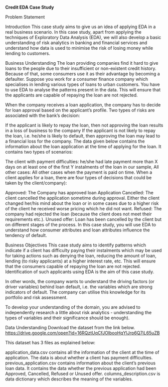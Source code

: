 **Credit EDA Case Study**

Problem Statement

Introduction
This case study aims to give us an idea of applying EDA in a real business scenario. In this case study, apart from applying the techniques of Exploratory Data Analysis (EDA), we will also develop a basic understanding of risk analytics in banking and financial services and understand how data is used to minimise the risk of losing money while lending to customers.

Business Understanding
The loan providing companies find it hard to give loans to the people due to their insufficient or non-existent credit history. Because of that, some consumers use it as their advantage by becoming a defaulter. Suppose you work for a consumer finance company which specialises in lending various types of loans to urban customers. You have to use EDA to analyse the patterns present in the data. This will ensure that the applicants are capable of repaying the loan are not rejected.

When the company receives a loan application, the company has to decide for loan approval based on the applicant’s profile. Two types of risks are associated with the bank’s decision:

If the applicant is likely to repay the loan, then not approving the loan results in a loss of business to the company
If the applicant is not likely to repay the loan, i.e. he/she is likely to default, then approving the loan may lead to a financial loss for the company.
The data given below contains the information about the loan application at the time of applying for the loan. It contains two types of scenarios:

The client with payment difficulties: he/she had late payment more than X days on at least one of the first Y instalments of the loan in our sample,
All other cases: All other cases when the payment is paid on time.
When a client applies for a loan, there are four types of decisions that could be taken by the client/company):

Approved: The Company has approved loan Application
Cancelled: The client cancelled the application sometime during approval. Either the client changed her/his mind about the loan or in some cases due to a higher risk of the client he received worse pricing which he did not want.
Refused: The company had rejected the loan (because the client does not meet their requirements etc.).
Unused offer: Loan has been cancelled by the client but on different stages of the process.
In this case study, you will use EDA to understand how consumer attributes and loan attributes influence the tendency of default.

Business Objectives
This case study aims to identify patterns which indicate if a client has difficulty paying their instalments which may be used for taking actions such as denying the loan, reducing the amount of loan, lending (to risky applicants) at a higher interest rate, etc. This will ensure that the consumers capable of repaying the loan are not rejected. Identification of such applicants using EDA is the aim of this case study.

In other words, the company wants to understand the driving factors (or driver variables) behind loan default, i.e. the variables which are strong indicators of default. The company can utilise this knowledge for its portfolio and risk assessment.

To develop your understanding of the domain, you are advised to independently research a little about risk analytics - understanding the types of variables and their significance should be enough).

Data Understanding
Download the dataset from the link below.
https://drive.google.com/open?id=16RQztUqCfJOlbooHqYlJrp6Q7iL65uZB

This dataset has 3 files as explained below:

application_data.csv contains all the information of the client at the time of application. The data is about whether a client has payment difficulties.
previous_application.csv contains information about the client’s previous loan data. It contains the data whether the previous application had been Approved, Cancelled, Refused or Unused offer.
columns_description.csv is data dictionary which describes the meaning of the variables.
